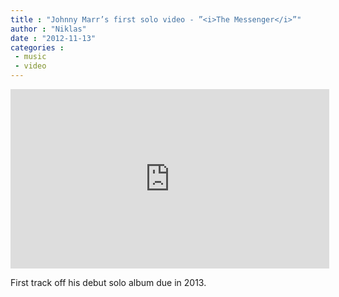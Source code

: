 ```yaml
---
title : "Johnny Marr’s first solo video - ”<i>The Messenger</i>”"
author : "Niklas"
date : "2012-11-13"
categories : 
 - music
 - video
---
```


<iframe width="510" height="287" src="https://www.youtube.com/embed/d2W8aVDxeBY" frameborder="0" allowfullscreen></iframe>

First track off his debut solo album due in 2013.
